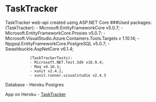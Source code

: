 # TaskTracker
TaskTracker web-api created using ASP.NET Core
###Used packages: 
               (TaskTracker):
               - Microsoft.EntityFrameworkCore v5.0.7;
               - Microsoft.EntityFrameworkCore.Proxies v5.0.7;
               - Microsoft.VisualStudio.Azure.Containers.Tools.Targets v 1.10.14;
               - Npgsql.EntityFrameworkCore.PostgreSQL v5.0.7;
               - Swashbuckle.AspNetCore v6.1.4;
               
               (TaskTrackerTests):
               - Microsoft.NET.Test.Sdk v16.9.4;
               - Moq v4.16.1;
               - xunit v2.4.1;
               - xunit.runner.visualstudio v2.4.3
               
 Database - Heroku Postgres 
               
 App on Heroku - [TaskTracker](https://task-tracker-akvelon.herokuapp.com/swagger/index.html)

